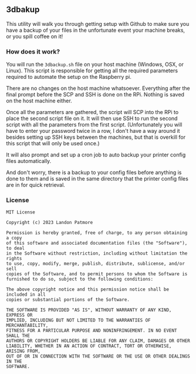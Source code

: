## 3dbakup

This utility will walk you through getting setup with Github to make sure you have a backup of your files in the
unfortunate event your machine breaks, or you spill coffee on it!

### How does it work?

You will run the `3dbackup.sh` file on your host machine (Windows, OSX, or Linux). This script is responsible for
getting all the required parameters required to automate the setup on the Raspberry pi.

There are no changes on the host machine whatsoever. Everything after the final prompt before the SCP
and SSH is done on the RPi. Nothing is saved on the host machine either.

Once all the parameters are gathered, the script will SCP into the RPi to place the second script file on it. It will
then use SSH to run the second script with all the parameters from the first script. (Unfortunately you
will have to enter your password twice in a row, I don't have a way around it besides setting up SSH keys between
the machines, but that is overkill for this script that will only be used once.)

It will also prompt and set up a cron job to auto backup your printer config files automatically.

And don't worry, there is a backup to your config files before anything is done to them and is saved in
the same directory that the printer config files are in for quick retrieval.

### License
```
MIT License

Copyright (c) 2023 Landon Patmore

Permission is hereby granted, free of charge, to any person obtaining a copy
of this software and associated documentation files (the "Software"), to deal
in the Software without restriction, including without limitation the rights
to use, copy, modify, merge, publish, distribute, sublicense, and/or sell
copies of the Software, and to permit persons to whom the Software is
furnished to do so, subject to the following conditions:

The above copyright notice and this permission notice shall be included in all
copies or substantial portions of the Software.

THE SOFTWARE IS PROVIDED "AS IS", WITHOUT WARRANTY OF ANY KIND, EXPRESS OR
IMPLIED, INCLUDING BUT NOT LIMITED TO THE WARRANTIES OF MERCHANTABILITY,
FITNESS FOR A PARTICULAR PURPOSE AND NONINFRINGEMENT. IN NO EVENT SHALL THE
AUTHORS OR COPYRIGHT HOLDERS BE LIABLE FOR ANY CLAIM, DAMAGES OR OTHER
LIABILITY, WHETHER IN AN ACTION OF CONTRACT, TORT OR OTHERWISE, ARISING FROM,
OUT OF OR IN CONNECTION WITH THE SOFTWARE OR THE USE OR OTHER DEALINGS IN THE
SOFTWARE.
```